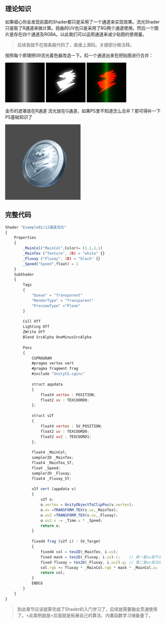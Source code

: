 ## 理论知识

如果细心你会发现前面的Shader都只是采用了一个通道来实现效果。流光Shader只是取了R通道来做计算。扭曲的UV也只是采用了RG两个通道使用。然后一个图片是存在四个通道及RGBA。以此我们可以运用通道来减少贴图的使用量。

> 后续我就不在按条敲代码了，直接上源码。关键部分做注释。

按照每个原理把09流光着色器改造一下。扣一个通道出来在把贴图进行合并：

![](img/流光.png) ![](img/图片01.png)  ![](img/图片03.png)

金币的遮罩放在R通道 流光放在G通道，如果PS里不知道怎么合并？那可得补一下PS基础知识了

![](img/GIF-1608789082263.gif)

## 完整代码

```js
Shader "Example01/12通道流光"
{
    Properties
    {
        _MainCol("MainCol",Color)= (1,1,1,1)
        _MainTex ("Texture", 2D) = "white" {}
        _Fluxay ("Fluxay", 2D) = "black" {}
        _Speed("Speed",float) = 1
    }
    SubShader
    {
        Tags
        { 
            "Queue" = "Transparent"
            "RenderType" = "Transparent"
            "PreviewType" ="Plane"
        }
        
        Cull Off
        Lighting Off
        ZWrite Off
        Blend SrcAlpha OneMinusSrcAlpha
        
        Pass
        {
            CGPROGRAM
            #pragma vertex vert
            #pragma fragment frag
            #include "UnityCG.cginc"

            struct appdata
            {
                float4 vertex : POSITION;
                float2 uv : TEXCOORD0;
            };

            struct v2f
            {
                float4 vertex : SV_POSITION;
                float2 uv : TEXCOORD0;
                float2 uv2 : TEXCOORD1;
            };

            float4 _MainCol;
            sampler2D _MainTex;
            float4 _MainTex_ST;
            float _Speed;
            sampler2D _Fluxay;
            float4 _Fluxay_ST;

            v2f vert (appdata v)
            {
                v2f o;
                o.vertex = UnityObjectToClipPos(v.vertex);
                o.uv =TRANSFORM_TEX(v.uv,_MainTex);
                o.uv2 =TRANSFORM_TEX(v.uv,_Fluxay);
                o.uv2.x -= _Time.x * _Speed;
                return o;
            }

            fixed4 frag (v2f i) : SV_Target
            {
                fixed4 col = tex2D(_MainTex, i.uv);
                fixed mask = tex2D(_Fluxay, i.uv).r;    // 第一套uv是不流动的 用来采样遮罩
                fixed fluxay = tex2D(_Fluxay, i.uv2).g; // 第二套uv是流动的 用来做采样流光
                col.rgb += fluxay * _MainCol.rgb * mask * _MainCol.a;  // 混合颜色
                return col;
            }
            ENDCG
        }
    }
}
```

> 到此章节应该就算完成了Shader的入门学习了，后续就需要融会贯通使用了。<此案例就是>后面就是拓展自己的算法、内置函数学习储备量了。